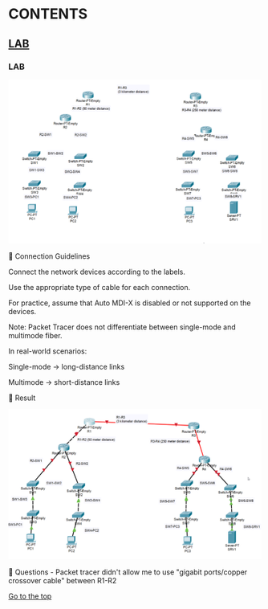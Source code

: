 # CONTENTS

## [LAB](#lab)


### <a name="lab"></a>LAB

<img src="../00-files/PacketTracer_STMqZfMaCK.png" alt="Resim" width="800">

🔹 Connection Guidelines

Connect the network devices according to the labels.

Use the appropriate type of cable for each connection.

For practice, assume that Auto MDI-X is disabled or not supported on the devices.

Note: Packet Tracer does not differentiate between single-mode and multimode fiber.

In real-world scenarios:

Single-mode → long-distance links

Multimode → short-distance links

🔹 Result

<img src="../00-files/PacketTracer_qHUQ1buTox.png" alt="Resim" width="800">

🔹 Questions
    - Packet tracer didn't allow me to use "gigabit ports/copper crossover cable" between R1-R2 

[Go to the top](#contents) 